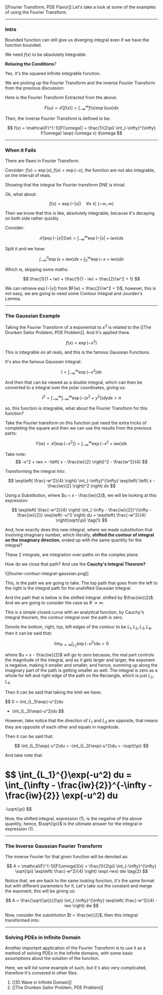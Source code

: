 [[Fourier Transform, PDE Flavor]]
Let's take a look at some of the examples of using the Fourier Transform.

---
### **Intro**

Bounded function can still give us diverging integral even if we have the function bounded. 

We need $f(x)$ to be absolutely Integrable. 

**Relaxing the Conditions**? 

Yes, it's the squared infinite integrable function. 

We are picking up the Fourier Transform and the inverse Fourier Transform from the previous discussion: 

Here is the Fourier Transform Extracted from the above: 

$$
F(\omega) = \mathcal{F}[f(x)] = 
\int_{-\infty}^{\infty} 
    f(x)\exp(i\omega x)
dx
$$

Then, the inverse Fourier Transform is defined to be: 

$$
f(x) = \mathcal{F}^{-1}[F(\omega)] = \frac{1}{2\pi}
\int_{-\infty}^{\infty} 
    F(\omega) \exp(-i\omega x)
d\omega
$$



---
### **When it Fails**

There are flaws in Fourier Transform. 

Consider: $f(x) = \exp(x), f(x) = \exp(-x)$, the function are not abs integrable, on the interval of reals. 

Showing that the integral for Fourier transform DNE is trivial. 

Ok, what about: 

$$
f(x) = \exp(-|x|)\quad \forall x\in (-\infty, \infty)
$$

Then we know that this is like, absolutely integrable, because it's decaying on both side rather quickly

Consider: 

$$
\mathcal{F}[\exp(-|x|)](w) = 
\int_{-\infty}^{\infty} 
\exp(-|x| + iwx)
dx
$$

Split it and we have: 

$$
\int_{-\infty}^{0}
\exp(x + iwx)
dx
+
\int_{0}^{\infty}
\exp(-x + iwx)
dx
$$

Which is, skipping some maths: 

$$
\frac{1}{1 + iw} + \frac{1}{1 - iw} = \frac{2}{w^2 + 1}
$$

We can retrieve $\exp(-|x|)$ from $F(w) = \frac{2}{w^2 + 1}$, however, this is not easy, we are going to need some Contour Integral and Jourdan's Lemma. 

---
### **The Gaussian Example**

Taking the Fourier Transform of a exponential to $x^2$ is related to the [[The Drunken Sailor Problem, PDE Problem]]. And it's applied there. 


$$
f(x) = \exp(-x^2)
$$

This is integrable on all reals, and this is the famous Gaussian Functions. 

It's also the famous Gaussian Integral: 

$$
I = 
\int_{-\infty}^{\infty} 
\exp(-x^2)
dx
$$

And then that can be viewed as a double integral, which can then be converted to a integral over the polar coordinates, giving us: 

$$
I^2 = 
\int_{-\infty}^{\infty}
    \int_{-\infty}^{\infty} 
        \exp(-(x^2 + y^2))
    dy
dx = \pi
$$

so, this function is integrable, what about the Fourier Transform for this function? 

Take the Fourier transform on this function just need the extra tricks of completing the square and then we can use the results from the previous parts:

$$
F(w) = \mathcal{F}[\exp(-x^2)] = \int_{-\infty}^{\infty} 
    \exp(-x^2 + iwx)
dx
$$

Take note: 
$$
-x^2 + iwx = -\left(
    x - \frac{iw}{2}
\right)^2 - \frac{w^2}{4}
$$

Transforming the integral into: 

$$
\exp\left(
    \frac{-w^2}{4}
\right)
\int_{-\infty}^{\infty} 
    \exp\left(
        \left(
            x - \frac{iw}{2}
        \right)^2
    \right)
dx
$$

Using a Substitution, where $u = x - \frac{iw}{2}$, we will be looking at this expression: 

$$
\exp\left(
    \frac{-w^2}{4}
\right)
\int_{-\infty - \frac{iw}{2}}^{\infty - \frac{iw}{2}} 
    \exp\left(
        -u^2
    \right)
du = \exp\left(
    \frac{-w^2}{4}
\right)\sqrt{\pi}
\tag{1}
$$

And, how exactly does  this new integral, where we made substitution that involving imaginary number, which literally, **shifted the contour of integral on the imaginary direction**, ended up with the same quantity for the integral?

These 2 integrals, are integration over paths on the complex plane. 

How do we close that path? And use the **Cauchy's Integral Theorem?**

![[fourier-contour-integral-gaussian.png]]

This, is the path we are going to take. The top path that goes from the left to the right is the integral path for the unshifted Gaussian Integral. 

And the path that is below is the shifted integral. shifted by $\frac{iw}{2}$. And we are going to consider the case as $R\rightarrow\infty$.

This is a simple closed curve with an analytical function, by Cauchy's Integral theorem, the contour integral over the path is zero. 

Denote the bottom, right, top, left edges of the contour to be $L_1, L_2, L_3, L_4$, then it can be said that:  

$$
\lim_{R\rightarrow \infty}\int_{L_2}^{} \exp(-u^2)du = 0 
$$

where $u = x - \frac{iw}{2}$ will go to zero because, the real part controls the magnitude of the integral, and as it gets larger and larger, the exponent is negative, making it smaller and smaller, and hence, summing up along the imaginary part of the path is getting smaller as well. The integral is zero as a whole for left and right edge of the path on the Rectangle, which is just $L_2, L_4$. 

Then it can be said that taking the limit we have:

$$
0 = \int_{L_1}\exp(-u^2)du
+ \int_{L_3}\exp(-u^2)du
$$

However, take notice that the direction of $L_1$ and $L_3$ are opposite, that means they are opposite of each other and equals in magnitude. 

Then it can be said that: 

$$
\int_{L_1}\exp(-u^2)du = -\int_{L_3}\exp(-u^2)du = -\sqrt{\pi}
$$

And take note that: 

$$
\int_{L_1}^{}\exp(-u^2) du = \int_{\infty - \frac{iw}{2}}^{-\infty - \frac{iw}{2}} 
    \exp(-u^2)
du
=
-\sqrt{\pi}
$$

Now, the shifted integral, expression (1), is the negative of the above quantity, hence, $\sqrt{\pi}$ is the ultimate answer for the integral in expression (1). 

---
### **The Inverse Gaussian Fourier Transform**


The inverse Fourier for that given function will be denoted as: 

$$
A = 
\mathcal{F}^{-1}[F(\omega)](x) = 
\frac{1}{2\pi}
\int_{-\infty}^{\infty} 
    \sqrt{\pi}
    \exp\left(
        \frac{-w^2}{4}
    \right)
    \exp(-iwx)
dw
\tag{2}
$$

Notice that, we are back to the same looking function, it's the same format but with different parameters for it. Let's take out the constant and merge the exponent, this will be giving us:

$$
A = 
\frac{\sqrt{\pi}}{2\pi}
\int_{-\infty}^{\infty} 
    \exp\left(
        \frac{-w^2}{4}
        -
        iwx
    \right)
dw
$$

Now, consider the substitution $t = \frac{w}{2}$, then this integral transformed into: 

---
### **Solving PDEs in Infinite Domain**

Another important application of the Fourier Transform is to use it as a method of solving PDEs in the infinite domains, with some basic assumptions about the solution of the function. 

Here, we will list some example of such, but it's also very complicated, therefore it's convered in other files. 

1. [[1D Wave in Infinite Domain]]
2. [[The Drunken Sailor Problem, PDE Problem]]
